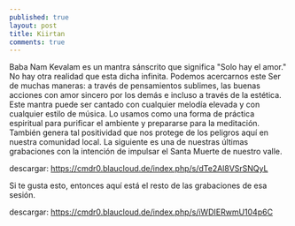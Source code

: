 ```yaml
---
published: true
layout: post
title: Kiirtan
comments: true
---
```




Baba Nam Kevalam es un mantra sánscrito que significa "Solo hay el amor." No hay otra realidad que esta dicha infinita. Podemos acercarnos este Ser de muchas maneras: a través de pensamientos sublimes, las buenas acciones con amor sincero por los demás e incluso a través de la estética. Este mantra puede ser cantado  con cualquier melodía elevada y con cualquier estilo de música. Lo usamos como una forma de práctica espiritual para purificar el ambiente y prepararse para la meditación. También genera tal positividad que nos protege de los peligros aquí en nuestra comunidad local. La siguiente es una de nuestras últimas grabaciones con la intención de impulsar el Santa Muerte de nuestro valle.

descargar:  <a href="https://cmdr0.blaucloud.de/index.php/s/dTe2Al8VSrSNQyL">https://cmdr0.blaucloud.de/index.php/s/dTe2Al8VSrSNQyL</a>

Si te gusta esto, entonces aquí está el resto de las grabaciones de esa sesión.

descargar: <a href="https://cmdr0.blaucloud.de/index.php/s/iWDIERwmU104p6C">https://cmdr0.blaucloud.de/index.php/s/iWDIERwmU104p6C</a>
